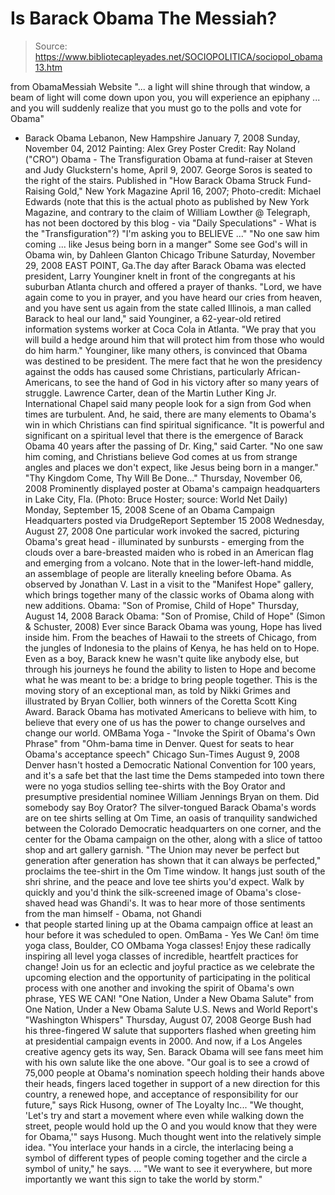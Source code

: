 # Is Barack Obama The Messiah?

> Source: https://www.bibliotecapleyades.net/SOCIOPOLITICA/sociopol_obama13.htm

from
ObamaMessiah Website
"... a light will shine through that
window, a beam of light will come down upon you, you will experience
an epiphany ... and you will suddenly realize that you must go to
the polls and vote for Obama"
- Barack Obama
Lebanon, New Hampshire
January 7, 2008
Sunday, November 04, 2012
Painting: Alex Grey
Poster Credit: Ray Noland ("CRO")
Obama - The Transfiguration
Obama at fund-raiser at Steven and Judy
Gluckstern's home, April 9, 2007.
George Soros is seated to the right of
the stairs.
Published in "How
Barack Obama Struck Fund-Raising Gold," New York Magazine April
16, 2007; Photo-credit: Michael Edwards (note that this is the actual photo
as published by New York Magazine, and contrary to the claim of William
Lowther @ Telegraph, has not been doctored by this blog - via "Daily
Speculations" - What is the "Transfiguration"?)
"I'm asking you to
BELIEVE ..."
"No one saw him coming ...
like Jesus being born in a manger"
Some see God's will in Obama win, by Dahleen Glanton
Chicago Tribune
Saturday, November 29, 2008
EAST POINT, Ga.The day after Barack Obama was elected president, Larry Younginer knelt in front of the congregants at his suburban Atlanta church
and offered a prayer of thanks.
"Lord, we have again come to you in prayer, and you have heard our cries
from heaven, and you have sent us again from the state called Illinois, a
man called Barack to heal our land," said Younginer, a 62-year-old retired
information systems worker at Coca Cola in Atlanta. "We pray that you will
build a hedge around him that will protect him from those who would do him
harm."
Younginer, like many others, is convinced that Obama was destined to be
president. The mere fact that he won the presidency against the odds has
caused some Christians, particularly African-Americans, to see the hand of
God in his victory after so many years of struggle.
Lawrence Carter, dean of the Martin Luther King Jr. International Chapel
said many people look for a sign from God when times are turbulent. And, he
said, there are many elements to Obama's win in which Christians can find
spiritual significance.
"It is powerful and significant on a spiritual level that there is the
emergence of Barack Obama 40 years after the passing of Dr. King," said
Carter. "No one saw him coming, and Christians believe God comes at us from
strange angles and places we don't expect, like Jesus being born in a
manger."
"Thy Kingdom
Come, Thy Will Be Done..."
Thursday, November 06, 2008
Prominently displayed poster at Obama's campaign
headquarters in Lake City, Fla.
(Photo: Bruce Hoster;
source: World Net Daily)
Monday, September 15,
2008
Scene of an Obama Campaign Headquarters
posted
via DrudgeReport September 15 2008
Wednesday, August 27,
2008
One particular work invoked the sacred,
picturing Obama's great head - illuminated by sunbursts - emerging from the
clouds over a bare-breasted maiden who is robed in an American flag and
emerging from a volcano.
Note that in the lower-left-hand middle, an
assemblage of people are literally kneeling before Obama.
As
observed by Jonathan V. Last in a visit to the "Manifest Hope" gallery,
which brings together many of the classic works of Obama along with new
additions.
Obama: "Son of
Promise, Child of Hope"
Thursday, August 14, 2008
Barack Obama: "Son of
Promise, Child of Hope"
(Simon & Schuster, 2008)
Ever since Barack Obama was young, Hope has
lived inside him. From the beaches of Hawaii to the streets of Chicago, from
the jungles of Indonesia to the plains of Kenya, he has held on to Hope.
Even as a boy, Barack knew he wasn't quite like anybody else, but through
his journeys he found the ability to listen to Hope and become what he was
meant to be: a bridge to bring people together.
This is the moving story of an exceptional man, as told by Nikki Grimes and
illustrated by Bryan Collier, both winners of the Coretta Scott King Award.
Barack Obama has motivated Americans to believe with him, to believe that
every one of us has the power to change ourselves and change our world.
OMBama Yoga - "Invoke
the Spirit of Obama's Own Phrase"
from "Ohm-bama
time in Denver. Quest for seats to hear Obama's acceptance speech"
Chicago Sun-Times August 9, 2008
Denver hasn't hosted a Democratic National Convention for 100 years, and
it's a safe bet that the last time the Dems stampeded into town there were
no yoga studios selling tee-shirts with the Boy Orator and presumptive
presidential nominee William Jennings Bryan on them.
Did somebody say Boy Orator?
The silver-tongued Barack Obama's words are on
tee shirts selling at Om Time, an oasis of tranquility sandwiched between
the Colorado Democratic headquarters on one corner, and the center for the
Obama campaign on the other, along with a slice of tattoo shop and art
gallery garnish.
"The Union may never be perfect but generation after
generation has shown that it can always be perfected," proclaims the
tee-shirt in the Om Time window.
It hangs just south of the shri shrine, and the peace and love tee shirts
you'd expect. Walk by quickly and you'd think the silk-screened image of
Obama's close-shaved head was Ghandi's.
It was to hear more of those sentiments from the man himself - Obama, not Ghandi
- that people started lining up at the Obama campaign office at least
an hour before it was scheduled to open.
OmBama - Yes We Can!
öm
time yoga class, Boulder, CO
OMbama Yoga classes!
Enjoy these
radically inspiring all level yoga classes of incredible, heartfelt
practices for change! Join us for an eclectic and joyful practice as we
celebrate the upcoming election and the opportunity of participating in the
political process with one another and invoking the spirit of Obama's own
phrase, YES WE CAN!
"One Nation, Under a
New Obama Salute"
from
One Nation, Under a New Obama Salute
U.S. News and World Report's "Washington
Whispers"
Thursday, August 07, 2008
George Bush had his three-fingered W salute that supporters flashed when
greeting him at presidential campaign events in 2000.
And now, if a Los Angeles creative agency gets
its way, Sen. Barack Obama will see fans meet him with his own salute
like the one above.
"Our goal is to see a crowd of 75,000 people
at Obama's nomination speech holding their hands above their heads,
fingers laced together in support of a new direction for this country, a
renewed hope, and acceptance of responsibility for our future," says
Rick Husong, owner of The Loyalty Inc...
"We thought, 'Let's try and start a movement
where even while walking down the street, people would hold up the O and
you would know that they were for Obama,'" says Husong.
Much thought
went into the relatively simple idea.
"You interlace your hands in a
circle, the interlacing being a symbol of different types of people
coming together and the circle a symbol of unity," he says. ...
"We want to see it everywhere, but more importantly we want this sign to
take the world by storm."
